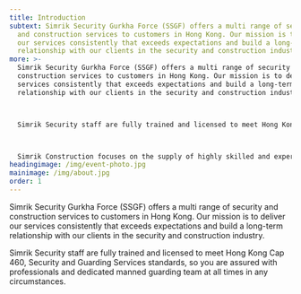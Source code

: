 ```yaml
---
title: Introduction
subtext: Simrik Security Gurkha Force (SSGF) offers a multi range of security
  and construction services to customers in Hong Kong. Our mission is to deliver
  our services consistently that exceeds expectations and build a long-term
  relationship with our clients in the security and construction industry.
more: >-
  Simrik Security Gurkha Force (SSGF) offers a multi range of security and
  construction services to customers in Hong Kong. Our mission is to deliver our
  services consistently that exceeds expectations and build a long-term
  relationship with our clients in the security and construction industry.



  Simrik Security staff are fully trained and licensed to meet Hong Kong Cap 460, Security and Guarding Services standards, so you are assured with professionals and dedicated manned guarding team at all times in any circumstances.



  Simrik Construction focuses on the supply of highly skilled and experienced workers in construction for building and civil engineering works in Hong Kong and holder of Construction Industry Council (CIC) cards along with additional qualifications in the Construction. We supply local and imported manpower upon request such as Chinese, Nepalese, Filipino, Indian, African and Thai workers.
headingimage: /img/event-photo.jpg
mainimage: /img/about.jpg
order: 1
---
```

Simrik Security Gurkha Force (SSGF) offers a multi range of security and construction services to customers in Hong Kong. Our mission is to deliver our services consistently that exceeds expectations and build a long-term relationship with our clients in the security and construction industry.

Simrik Security staff are fully trained and licensed to meet Hong Kong Cap 460, Security and Guarding Services standards, so you are assured with professionals and dedicated manned guarding team at all times in any circumstances.
